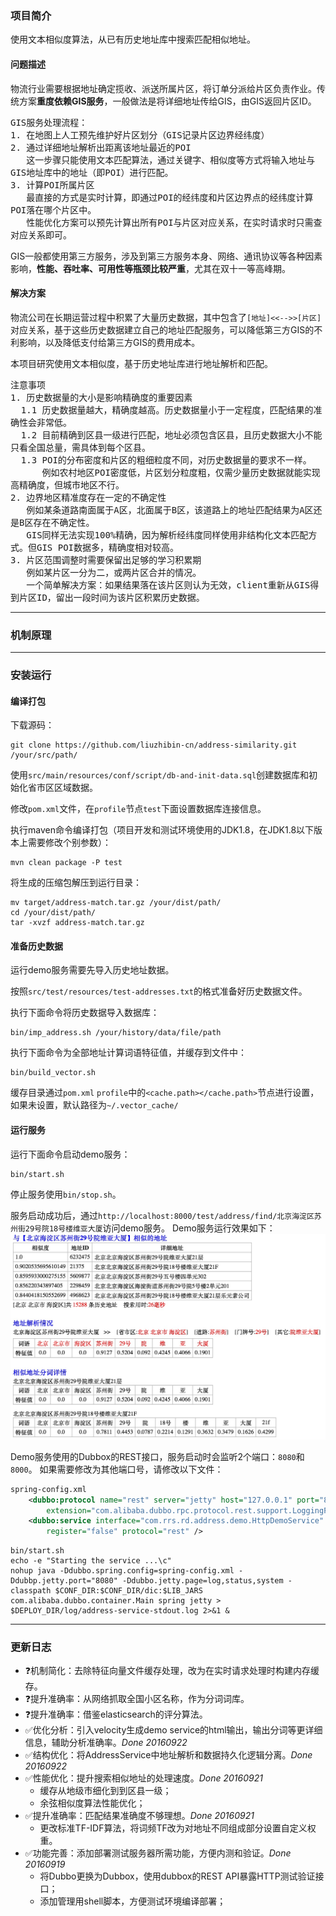 ### 项目简介
使用文本相似度算法，从已有历史地址库中搜索匹配相似地址。<br>

#### 问题描述
物流行业需要根据地址确定揽收、派送所属片区，将订单分派给片区负责作业。传统方案**重度依赖GIS服务**，一般做法是将详细地址传给GIS，由GIS返回片区ID。

<pre style="white-space:pre-wrap; word-wrap:break-word;">GIS服务处理流程：
1. 在地图上人工预先维护好片区划分（GIS记录片区边界经纬度）
2. 通过详细地址解析出距离该地址最近的POI
   这一步骤只能使用文本匹配算法，通过关键字、相似度等方式将输入地址与GIS地址库中的地址（即POI）进行匹配。
3. 计算POI所属片区
   最直接的方式是实时计算，即通过POI的经纬度和片区边界点的经纬度计算POI落在哪个片区中。
   性能优化方案可以预先计算出所有POI与片区对应关系，在实时请求时只需查对应关系即可。
</pre>

GIS一般都使用第三方服务，涉及到第三方服务本身、网络、通讯协议等各种因素影响，**性能、吞吐率、可用性等瓶颈比较严重**，尤其在双十一等高峰期。

#### 解决方案
物流公司在长期运营过程中积累了大量历史数据，其中包含了```[地址]<<-->>[片区]```对应关系，基于这些历史数据建立自己的地址匹配服务，可以降低第三方GIS的不利影响，以及降低支付给第三方GIS的费用成本。

本项目研究使用文本相似度，基于历史地址库进行地址解析和匹配。

<pre style="white-space:pre-wrap; word-wrap:break-word;">
注意事项
1. 历史数据量的大小是影响精确度的重要因素
  1.1 历史数据量越大，精确度越高。历史数据量小于一定程度，匹配结果的准确性会非常低。
  1.2 目前精确到区县一级进行匹配，地址必须包含区县，且历史数据大小不能只看全国总量，需具体到每个区县。
  1.3 POI的分布密度和片区的粗细粒度不同，对历史数据量的要求不一样。
      例如农村地区POI密度低，片区划分粒度粗，仅需少量历史数据就能实现高精确度，但城市地区不行。
2. 边界地区精准度存在一定的不确定性
   例如某条道路南面属于A区，北面属于B区，该道路上的地址匹配结果为A区还是B区存在不确定性。
   GIS同样无法实现100%精确，因为解析经纬度同样使用非结构化文本匹配方式。但GIS POI数据多，精确度相对较高。
3. 片区范围调整时需要保留出足够的学习积累期
   例如某片区一分为二，或两片区合并的情况。
   一个简单解决方案：如果结果落在该片区则认为无效，client重新从GIS得到片区ID，留出一段时间为该片区积累历史数据。
</pre>


-------------------------------------------------------------------------
### 机制原理


-------------------------------------------------------------------------
### 安装运行
#### 编译打包
下载源码：
```shell
git clone https://github.com/liuzhibin-cn/address-similarity.git /your/src/path/
```

使用`src/main/resources/conf/script/db-and-init-data.sql`创建数据库和初始化省市区区域数据。

修改`pom.xml`文件，在`profile`节点`test`下面设置数据库连接信息。

执行maven命令编译打包（项目开发和测试环境使用的JDK1.8，在JDK1.8以下版本上需要修改个别参数）：
```shell
mvn clean package -P test
```

将生成的压缩包解压到运行目录：
```shell
mv target/address-match.tar.gz /your/dist/path/
cd /your/dist/path/
tar -xvzf address-match.tar.gz
```

#### 准备历史数据
运行demo服务需要先导入历史地址数据。

按照`src/test/resources/test-addresses.txt`的格式准备好历史数据文件。

执行下面命令将历史数据导入数据库：
```shell
bin/imp_address.sh /your/history/data/file/path
```

执行下面命令为全部地址计算词语特征值，并缓存到文件中：
```shell
bin/build_vector.sh
```
缓存目录通过`pom.xml` `profile`中的`<cache.path></cache.path>`节点进行设置，如果未设置，默认路径为`~/.vector_cache/`

#### 运行服务
运行下面命令启动demo服务：
```shell
bin/start.sh
```
停止服务使用`bin/stop.sh`。

服务启动成功后，通过`http://localhost:8000/test/address/find/北京海淀区苏州街29号院18号楼维亚大厦`访问demo服务。
Demo服务运行效果如下：
![使用相似度搜索匹配地址Demo Service](demo-screenshot.png)

Demo服务使用的Dubbox的REST接口，服务启动时会监听2个端口：`8080`和`8000`。
如果需要修改为其他端口号，请修改以下文件：
```xml
spring-config.xml
	<dubbo:protocol name="rest" server="jetty" host="127.0.0.1" port="8000" contextpath="test"
		extension="com.alibaba.dubbo.rpc.protocol.rest.support.LoggingFilter" />
	<dubbo:service interface="com.rrs.rd.address.demo.HttpDemoService" ref="demoService" 
		register="false" protocol="rest" />
```

```shell
bin/start.sh
echo -e "Starting the service ...\c"
nohup java -Ddubbo.spring.config=spring-config.xml -Ddubbp.jetty.port="8080" -Ddubbo.jetty.page=log,status,system -classpath $CONF_DIR:$CONF_DIR/dic:$LIB_JARS com.alibaba.dubbo.container.Main spring jetty > $DEPLOY_DIR/log/address-service-stdout.log 2>&1 &
```

-------------------------------------------------------------------------
### 更新日志
* ❓机制简化：去除特征向量文件缓存处理，改为在实时请求处理时构建内存缓存。
* ❓提升准确率：从网络抓取全国小区名称，作为分词词库。
* ❓提升准确率：借鉴elasticsearch的评分算法。
* ✅优化分析：引入velocity生成demo service的html输出，输出分词等更详细信息，辅助分析准确率。_Done 20160922_
* ✅结构优化：将AddressService中地址解析和数据持久化逻辑分离。_Done 20160922_
* ✅性能优化：提升搜索相似地址的处理速度。_Done 20160921_
    * 缓存从地级市细化到到区县一级；
    * 余弦相似度算法性能优化；
* ✅提升准确率：匹配结果准确度不够理想。_Done 20160921_
	* 更改标准TF-IDF算法，将词频TF改为对地址不同组成部分设置自定义权重。
* ✅功能完善：添加部署测试服务器所需功能，方便内测和验证。_Done 20160919_
    * 将Dubbo更换为Dubbox，使用dubbox的REST API暴露HTTP测试验证接口；
    * 添加管理用shell脚本，方便测试环境编译部署；